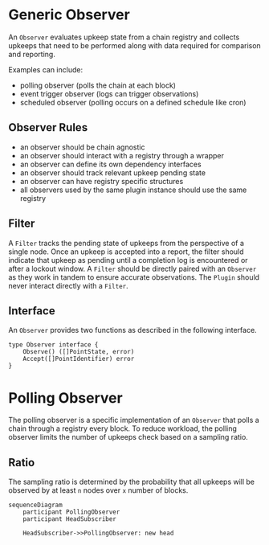 # Generic Observer
An `Observer` evaluates upkeep state from a chain registry and collects upkeeps
that need to be performed along with data required for comparison and reporting.

Examples can include:
- polling observer (polls the chain at each block)
- event trigger observer (logs can trigger observations)
- scheduled observer (polling occurs on a defined schedule like cron)

## Observer Rules
- an observer should be chain agnostic
- an observer should interact with a registry through a wrapper
- an observer can define its own dependency interfaces
- an observer should track relevant upkeep pending state
- an observer can have registry specific structures
- all observers used by the same plugin instance should use the same registry

## Filter
A `Filter` tracks the pending state of upkeeps from the perspective of a single
node. Once an upkeep is accepted into a report, the filter should indicate
that upkeep as pending until a completion log is encountered or after a lockout
window. A `Filter` should be directly paired with an `Observer` as they work in
tandem to ensure accurate observations. The `Plugin` should never interact 
directly with a `Filter`.

## Interface
An `Observer` provides two functions as described in the following interface.

```
type Observer interface {
    Observe() ([]PointState, error)
    Accept([]PointIdentifier) error
}
```

# Polling Observer
The polling observer is a specific implementation of an `Observer` that polls a
chain through a registry every block. To reduce workload, the polling observer
limits the number of upkeeps check based on a sampling ratio.

## Ratio
The sampling ratio is determined by the probability that all upkeeps will be
observed by at least `n` nodes over `x` number of blocks.

```mermaid
sequenceDiagram
    participant PollingObserver
    participant HeadSubscriber

    HeadSubscriber->>PollingObserver: new head
```